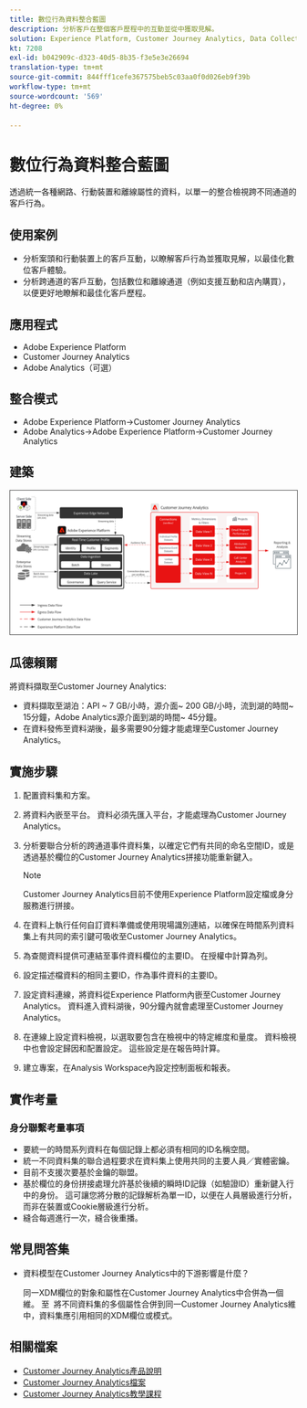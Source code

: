 ```yaml
---
title: 數位行為資料整合藍圖
description: 分析客戶在整個客戶歷程中的互動並從中獲取見解。
solution: Experience Platform, Customer Journey Analytics, Data Collection
kt: 7208
exl-id: b042909c-d323-40d5-8b35-f3e5e3e26694
translation-type: tm+mt
source-git-commit: 844fff1cefe367575beb5c03aa0f0d026eb9f39b
workflow-type: tm+mt
source-wordcount: '569'
ht-degree: 0%

---
```


# 數位行為資料整合藍圖

透過統一各種網路、行動裝置和離線屬性的資料，以單一的整合檢視跨不同通道的客戶行為。

## 使用案例

* 分析案頭和行動裝置上的客戶互動，以瞭解客戶行為並獲取見解，以最佳化數位客戶體驗。
* 分析跨通道的客戶互動，包括數位和離線通道（例如支援互動和店內購買），以便更好地瞭解和最佳化客戶歷程。 

## 應用程式

* Adobe Experience Platform
* Customer Journey Analytics
* Adobe Analytics（可選）

## 整合模式

* Adobe Experience Platform→Customer Journey Analytics
* Adobe Analytics→Adobe Experience Platform→Customer Journey Analytics

## 建築

<img src="assets/CJA.svg" alt="Customer Journey Analytics藍圖的參考架構" style="border:1px solid #4a4a4a" />

## 瓜德賴爾

將資料擷取至Customer Journey Analytics:

* 資料擷取至湖泊：API ~ 7 GB/小時，源介面~ 200 GB/小時，流到湖的時間~ 15分鐘，Adobe Analytics源介面到湖的時間~ 45分鐘。
* 在資料發佈至資料湖後，最多需要90分鐘才能處理至Customer Journey Analytics。

## 實施步驟

1. 配置資料集和方案。
1. 將資料內嵌至平台。
資料必須先匯入平台，才能處理為Customer Journey Analytics。
1. 分析要聯合分析的跨通道事件資料集，以確定它們有共同的命名空間ID，或是透過基於欄位的Customer Journey Analytics拼接功能重新鍵入。 

   >[!NOTE]
   >
   >Customer Journey Analytics目前不使用Experience Platform設定檔或身分服務進行拼接。

1. 在資料上執行任何自訂資料準備或使用現場識別連結，以確保在時間系列資料集上有共同的索引鍵可吸收至Customer Journey Analytics。
1. 為查閱資料提供可連結至事件資料欄位的主要ID。 在授權中計算為列。
1. 設定描述檔資料的相同主要ID，作為事件資料的主要ID。
1. 設定資料連線，將資料從Experience Platform內嵌至Customer Journey Analytics。 資料進入資料湖後，90分鐘內就會處理至Customer Journey Analytics。
1. 在連線上設定資料檢視，以選取要包含在檢視中的特定維度和量度。 資料檢視中也會設定歸因和配置設定。 這些設定是在報告時計算。
1. 建立專案，在Analysis Workspace內設定控制面板和報表。

## 實作考量

### 身分聯繫考量事項

* 要統一的時間系列資料在每個記錄上都必須有相同的ID名稱空間。
* 統一不同資料集的聯合過程要求在資料集上使用共同的主要人員／實體密鑰。
* 目前不支援次要基於金鑰的聯盟。
* 基於欄位的身份拼接處理允許基於後續的瞬時ID記錄（如驗證ID）重新鍵入行中的身份。 這可讓您將分散的記錄解析為單一ID，以便在人員層級進行分析，而非在裝置或Cookie層級進行分析。
* 縫合每週進行一次，縫合後重播。

## 常見問答集

* 資料模型在Customer Journey Analytics中的下游影響是什麼？

   同一XDM欄位的對象和屬性在Customer Journey Analytics中合併為一個維。 至  將不同資料集的多個屬性合併到同一Customer Journey Analytics維中，資料集應引用相同的XDM欄位或模式。

## 相關檔案

* [Customer Journey Analytics產品說明](https://helpx.adobe.com/legal/product-descriptions/customer-journey-analytics.html)
* [Customer Journey Analytics檔案](https://experienceleague.adobe.com/docs/customer-journey-analytics.html)
* [Customer Journey Analytics教學課程](https://experienceleague.adobe.com/docs/customer-journey-analytics-learn/tutorials/overview.html)
